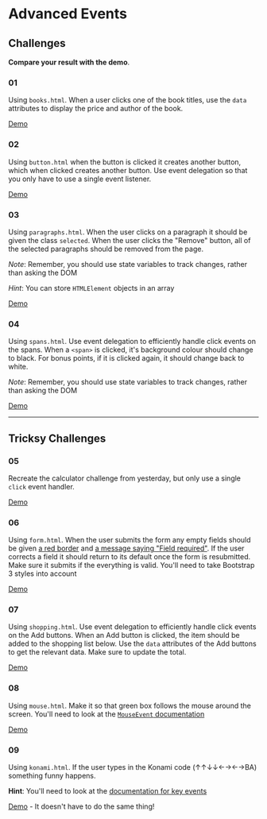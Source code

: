 # Advanced Events

## Challenges

**Compare your result with the demo**.

### 01

Using `books.html`. When a user clicks one of the book titles, use the `data` attributes to display the price and author of the book.

[Demo](https://htmlpreview.github.io/?https://github.com/develop-me/week-04--dom/blob/master/challenges/04/answers/books/books.html)

### 02

Using `button.html` when the button is clicked it creates another button, which when clicked creates another button. Use event delegation so that you only have to use a single event listener.

[Demo](https://htmlpreview.github.io/?https://github.com/develop-me/week-04--dom/blob/master/challenges/04/answers/button/button.html)

### 03

Using `paragraphs.html`. When the user clicks on a paragraph it should be given the class `selected`. When the user clicks the "Remove" button, all of the selected paragraphs should be removed from the page.

*Note*: Remember, you should use state variables to track changes, rather than asking the DOM

*Hint*: You can store `HTMLElement` objects in an array

[Demo](https://htmlpreview.github.io/?https://github.com/develop-me/week-04--dom/blob/master/challenges/04/answers/paragraphs/paragraphs.html)

### 04

Using `spans.html`. Use event delegation to efficiently handle click events on the spans. When a `<span>` is clicked, it's background colour should change to black. For bonus points, if it is clicked again, it should change back to white.

*Note*: Remember, you should use state variables to track changes, rather than asking the DOM

[Demo](https://htmlpreview.github.io/?https://github.com/develop-me/week-04--dom/blob/master/challenges/04/answers/spans/spans.html)

---

## Tricksy Challenges

### 05

Recreate the calculator challenge from yesterday, but only use a single `click` event handler.

[Demo](https://htmlpreview.github.io/?https://github.com/develop-me/week-04--dom/blob/master/challenges/04/answers/calculator/calculator.html)


### 06

Using `form.html`. When the user submits the form any empty fields should be given [a red border](http://getbootstrap.com/css/#forms-control-validation) and [a message saying "Field required"](http://getbootstrap.com/css/#forms-help-text). If the user corrects a field it should return to its default once the form is resubmitted. Make sure it submits if the everything is valid. You'll need to take Bootstrap 3 styles into account

[Demo](https://htmlpreview.github.io/?https://github.com/develop-me/week-04--dom/blob/master/challenges/04/answers/form/form.html)

### 07

Using `shopping.html`. Use event delegation to efficiently handle click events on the Add buttons. When an Add button is clicked, the item should be added to the shopping list below. Use the `data` attributes of the Add buttons to get the relevant data. Make sure to update the total.

[Demo](https://htmlpreview.github.io/?https://github.com/develop-me/week-04--dom/blob/master/challenges/04/answers/shopping/shopping.html)

### 08

Using `mouse.html`. Make it so that green box follows the mouse around the screen. You'll need to look at the [`MouseEvent` documentation](https://developer.mozilla.org/en-US/docs/Web/API/MouseEvent)

[Demo](https://htmlpreview.github.io/?https://github.com/develop-me/week-04--dom/blob/master/challenges/04/answers/mouse/mouse.html)

### 09

Using `konami.html`. If the user types in the Konami code (↑↑↓↓←→←→BA) something funny happens.

**Hint**: You'll need to look at the [documentation for key events](https://developer.mozilla.org/en-US/docs/Web/API/KeyboardEvent/key)

[Demo](https://htmlpreview.github.io/?https://github.com/develop-me/week-04--dom/blob/master/challenges/04/answers/konami/konami.html) - It doesn't have to do the same thing!
